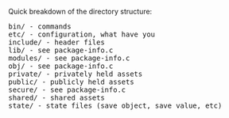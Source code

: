 Quick breakdown of the directory structure:

<pre>
bin/ - commands
etc/ - configuration, what have you
include/ - header files
lib/ - see package-info.c
modules/ - see package-info.c
obj/ - see package-info.c
private/ - privately held assets
public/ - publicly held assets
secure/ - see package-info.c
shared/ - shared assets
state/ - state files (save_object, save_value, etc)
</pre>
